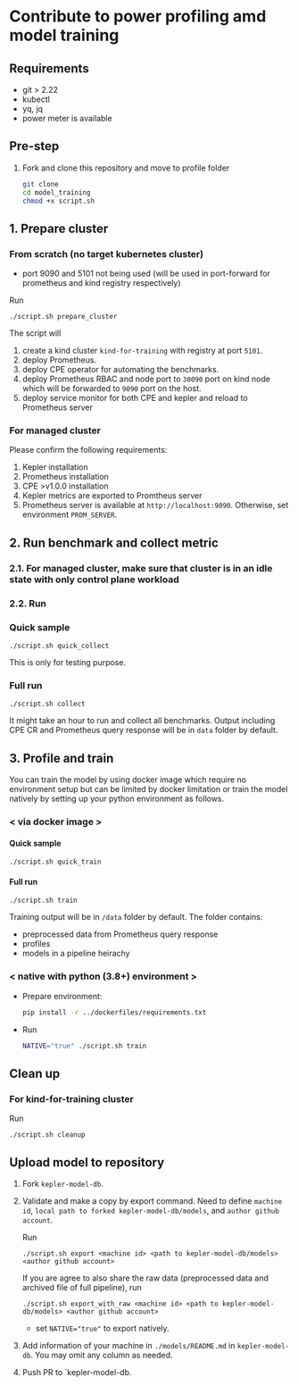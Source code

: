 # Contribute to power profiling amd model training

## Requirements
- git > 2.22
- kubectl
- yq, jq
- power meter is available

## Pre-step
1. Fork and clone this repository and move to profile folder
    ```bash
    git clone
    cd model_training
    chmod +x script.sh
    ```
## 1. Prepare cluster

### From scratch (no target kubernetes cluster)
- port 9090 and 5101 not being used (will be used in port-forward for prometheus and kind registry respectively)

Run
```
./script.sh prepare_cluster
```
The script will 
1. create a kind cluster `kind-for-training` with registry at port `5101`.
2. deploy Prometheus.
3. deploy CPE operator for automating the benchmarks.
4. deploy Prometheus RBAC and node port to `30090` port on kind node which will be forwarded to `9090` port on the host.
5. deploy service monitor for both CPE and kepler and reload to Prometheus server

### For managed cluster

Please confirm the following requirements:
1. Kepler installation
2. Prometheus installation
3. CPE >v1.0.0 installation
4. Kepler metrics are exported to Promtheus server
5. Prometheus server is available at `http://localhost:9090`. Otherwise, set environment `PROM_SERVER`.
   
## 2. Run benchmark and collect metric
### 2.1. For managed cluster, make sure that cluster is in an idle state with only control plane workload

### 2.2. Run
### Quick sample

    ./script.sh quick_collect

This is only for testing purpose.

### Full run

    ./script.sh collect

It might take an hour to run and collect all benchmarks. Output including CPE CR and Prometheus query response will be in `data` folder by default.

## 3. Profile and train 

You can train the model by using docker image which require no environment setup but can be limited by docker limitation or train the model natively by setting up your python environment as follows.

### < via docker image >

#### Quick sample

```
./script.sh quick_train
```


#### Full run 

```
./script.sh train
```

Training output will be in `/data` folder by default. The folder contains:
- preprocessed data from Prometheus query response
- profiles
- models in a pipeline heirachy 

### < native with python (3.8+) environment >

- Prepare environment:

    ```bash
    pip install -r ../dockerfiles/requirements.txt
    ```

- Run

    ```bash
    NATIVE="true" ./script.sh train
    ```

## Clean up

### For kind-for-training cluster

Run
```
./script.sh cleanup
```

## Upload model to repository

1. Fork `kepler-model-db`.

1. Validate and make a copy by export command. Need to define `machine id`, `local path to forked kepler-model-db/models`, and `author github account`. 

    Run
    ```
    ./script.sh export <machine id> <path to kepler-model-db/models> <author github account>
    ```

    If you are agree to also share the raw data (preprocessed data and archived file of full pipeline), run

    ```
    ./script.sh export_with_raw <machine id> <path to kepler-model-db/models> <author github account>
    ```

    - set `NATIVE="true"` to export natively.

2. Add information of your machine in `./models/README.md` in `kepler-model-db`. You may omit any column as needed.
3. Push PR to `kepler-model-db.
